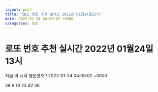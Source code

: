 ```yaml
---
layout: post
title: "로또 번호 추천 실시간 2022년 01월24일13시"
date: 2022-01-24 04:00:02 +0900
categories: 로또
---
```


# 로또 번호 추천 실시간 2022년 01월24일13시

지금 이 시각 행운번호!! 2022-01-24 04:00:02 +0900

 38  6  19  23  42  36 

